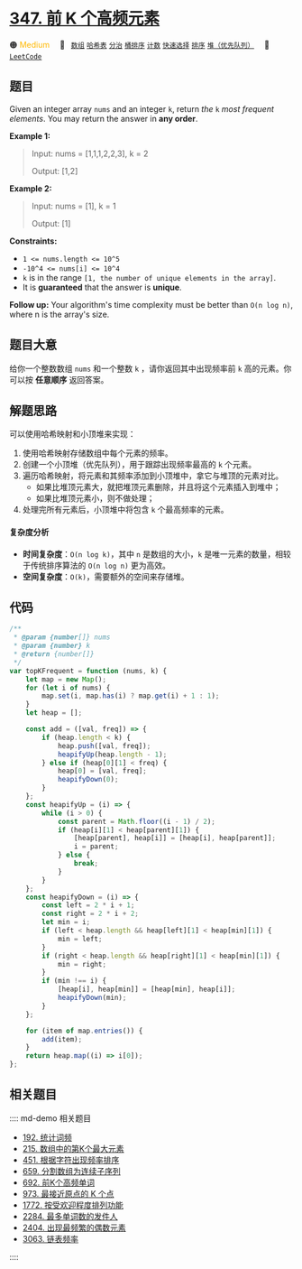 # [347. 前 K 个高频元素](https://leetcode.com/problems/top-k-frequent-elements)

🟠 <font color=#ffb800>Medium</font>&emsp; 🔖&ensp; [`数组`](/leetcode/outline/tag/array.md) [`哈希表`](/leetcode/outline/tag/hash-table.md) [`分治`](/leetcode/outline/tag/divide-and-conquer.md) [`桶排序`](/leetcode/outline/tag/bucket-sort.md) [`计数`](/leetcode/outline/tag/counting.md) [`快速选择`](/leetcode/outline/tag/quick-select.md) [`排序`](/leetcode/outline/tag/sorting.md) [`堆（优先队列）`](/leetcode/outline/tag/heap-priority-queue.md)&emsp; 🔗&ensp;[`LeetCode`](https://leetcode.com/problems/top-k-frequent-elements/)

## 题目

Given an integer array `nums` and an integer `k`, return _the_ `k` _most
frequent elements_. You may return the answer in **any order**.

**Example 1:**

> Input: nums = [1,1,1,2,2,3], k = 2
>
> Output: [1,2]

**Example 2:**

> Input: nums = [1], k = 1
>
> Output: [1]

**Constraints:**

- `1 <= nums.length <= 10^5`
- `-10^4 <= nums[i] <= 10^4`
- `k` is in the range `[1, the number of unique elements in the array]`.
- It is **guaranteed** that the answer is **unique**.

**Follow up:** Your algorithm's time complexity must be better than `O(n log n)`, where n is the array's size.

## 题目大意

给你一个整数数组 `nums` 和一个整数 `k` ，请你返回其中出现频率前 `k` 高的元素。你可以按 **任意顺序** 返回答案。

## 解题思路

可以使用哈希映射和小顶堆来实现：

1. 使用哈希映射存储数组中每个元素的频率。
2. 创建一个小顶堆（优先队列），用于跟踪出现频率最高的 `k` 个元素。
3. 遍历哈希映射，将元素和其频率添加到小顶堆中，拿它与堆顶的元素对比。
   - 如果比堆顶元素大，就把堆顶元素删除，并且将这个元素插入到堆中；
   - 如果比堆顶元素小，则不做处理；
4. 处理完所有元素后，小顶堆中将包含 `k` 个最高频率的元素。

#### 复杂度分析

- **时间复杂度**：`O(n log k)`，其中 `n` 是数组的大小，`k` 是唯一元素的数量，相较于传统排序算法的 `O(n log n)` 更为高效。
- **空间复杂度**：`O(k)`，需要额外的空间来存储堆。

## 代码

```javascript
/**
 * @param {number[]} nums
 * @param {number} k
 * @return {number[]}
 */
var topKFrequent = function (nums, k) {
	let map = new Map();
	for (let i of nums) {
		map.set(i, map.has(i) ? map.get(i) + 1 : 1);
	}
	let heap = [];

	const add = ([val, freq]) => {
		if (heap.length < k) {
			heap.push([val, freq]);
			heapifyUp(heap.length - 1);
		} else if (heap[0][1] < freq) {
			heap[0] = [val, freq];
			heapifyDown(0);
		}
	};
	const heapifyUp = (i) => {
		while (i > 0) {
			const parent = Math.floor((i - 1) / 2);
			if (heap[i][1] < heap[parent][1]) {
				[heap[parent], heap[i]] = [heap[i], heap[parent]];
				i = parent;
			} else {
				break;
			}
		}
	};
	const heapifyDown = (i) => {
		const left = 2 * i + 1;
		const right = 2 * i + 2;
		let min = i;
		if (left < heap.length && heap[left][1] < heap[min][1]) {
			min = left;
		}
		if (right < heap.length && heap[right][1] < heap[min][1]) {
			min = right;
		}
		if (min !== i) {
			[heap[i], heap[min]] = [heap[min], heap[i]];
			heapifyDown(min);
		}
	};

	for (item of map.entries()) {
		add(item);
	}
	return heap.map((i) => i[0]);
};
```

## 相关题目

:::: md-demo 相关题目
- [192. 统计词频](https://leetcode.com/problems/word-frequency)
- [215. 数组中的第K个最大元素](./0215.md)
- [451. 根据字符出现频率排序](./0451.md)
- [659. 分割数组为连续子序列](https://leetcode.com/problems/split-array-into-consecutive-subsequences)
- [692. 前K个高频单词](https://leetcode.com/problems/top-k-frequent-words)
- [973. 最接近原点的 K 个点](./0973.md)
- [1772. 按受欢迎程度排列功能](https://leetcode.com/problems/sort-features-by-popularity)
- [2284. 最多单词数的发件人](https://leetcode.com/problems/sender-with-largest-word-count)
- [2404. 出现最频繁的偶数元素](https://leetcode.com/problems/most-frequent-even-element)
- [3063. 链表频率](https://leetcode.com/problems/linked-list-frequency)

::::

